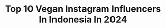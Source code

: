 ---
title: Top 10 Vegan Instagram Influencers In Indonesia In 2024
description: >-
  Find top vegan Instagram influencers in Indonesia in 2024. Most popular hashtags: #vegan #plantbased #bali.
platform: Instagram
hits: 71
text_top: Discover the most popular Instagram influencers on inBeat.
text_bottom: Our search engine holds 71 Instagram influencers like this in Indonesia for you to collaborate.
profiles:
  - username: "chitrachef"
    fullname: >-
      Chef Chitra
    bio: >-
      Holistic Chef Food is Medicine Health Enthusiast Vegan & Gluten Free Recipe YouTube : Chef Chitra
    location: "Indonesia"
    followers: 100802
    engagement: 672
    commentsToLikes: 0.039764
    id: ck6txw6om07gq0j71zn03ugly
    verified: true
    hashtags: "#podcast, #thespiceguy, #healthyfood, #woman"
  - username: "ria_gu"
    fullname: >-
      Ria Kiyandra, SE. | Blogger & Creator
    bio: >-
      Mampir Yuks •TikTok @ria_gu •Youtube Ria Kiyandra •Makan2 #vegan88jr ~~~ •Part of @jakartabeautyblogger, BPN, #revu_id_a07d2847
    location: "Indonesia"
    followers: 23294
    engagement: 755
    commentsToLikes: 0.043093
    id: ck9wgizo3tn3b0j78y7pqhovq
    verified: false
    hashtags: "#writing4healingruangaksara, #giveaway, #bersamapenulisceria, #skinfirming"
  - username: "nikitabhamidipati"
    fullname: >-
      Nikki 🧿
    bio: >-
      What’s underneath all those clothes, Brooke Davis? Vegan baby🌱 • 22 •🏴󠁧󠁢󠁷󠁬󠁳󠁿Cardiff Met ‘21 💌 officialnikitabhamidipati@gmail.com
    location: "Indonesia"
    followers: 862457
    engagement: 1224
    commentsToLikes: 0.002293
    id: ck15qqpk046we0i193kwdpjza
    verified: false
    hashtags: "#newmusic, #bnwentertainments, #dard, #mohammedirfan"
  - username: "marisagreiner"
    fullname: >-
      Marisa Greiner
    bio: >-
      📍 BALI | Model | Photographer | Traveler | Sustainability Advocate | Vegan | Bali Travel Tips @meetmeunderpalmtrees | Work with me📩
    location: "Indonesia"
    followers: 21945
    engagement: 53
    commentsToLikes: 0.000000
    id: ckpn0txuo3nbp0j23wrlicxp6
    verified: false
    hashtags: "#dronephotography, #dronevideo, #baliindonesia, #travelblogger"
  - username: "justannabella"
    fullname: >-
      Annabella
    bio: >-
      @annaveganfooddiary @anykind.id Vegan for everything / imperfect environmentalist / cruelty-free beauty & eco fashion lover 🌱 / #noshampoo
    location: "Indonesia"
    followers: 82631
    engagement: 33
    commentsToLikes: 0.042079
    id: ck0vvv329qwe10i19wbzqv67z
    verified: false
    hashtags: "#vegan, #beagreenrebel, #fin5thefuture, #yakinbarakat"
  - username: "juancarloscrazysport"
    fullname: >-
      Juan Carlos Vicente
    bio: >-
      Preparador físico/coach deportivo Deportista de montaña vegano de @merrelleu @arch_max @somosdeportistas @soy.globero @gloriososupernutrients
    location: "Indonesia"
    followers: 25412
    engagement: 286
    commentsToLikes: 0.089600
    id: ck5qdpsjgwqts0i11vsifsd3u
    verified: false
    hashtags: "#preparadorfisico, #snowday, #entrenador, #vegan"
  - username: "maiijun.xo"
    fullname: >-
      ᴍ ᴀ ɪ ɪ j u ɴ💜
    bio: >-
      🌱 Vegan 🥋 JiuJitsu 💙 Belt 🦋 @maiijunfitness 🔥↡
    location: "Indonesia"
    followers: 23852
    engagement: 551
    commentsToLikes: 0.039855
    id: ck6u982t1w1do0j71x9sxqznl
    verified: false
    hashtags: "#growth, #mentalityiseverything, #mindset, #jiujitsu"
  - username: "ambierichards"
    fullname: >-
      𝗔𝗺𝗯𝗲𝗿 𝗥𝗶𝗰𝗵𝗮𝗿𝗱𝘀🌱
    bio: >-
      ▫️8 years Ⓥegan⠀⠀⠀⠀ ▫️Twin Mama ▫️Fitness Lover ▫️Glambassador @theglamhousedenver 💌: ambermarierichards@gmail.com
    location: "Indonesia"
    followers: 17047
    engagement: 363
    commentsToLikes: 0.050367
    id: ck0w5oem94ndk0i19ucevm2ky
    verified: false
    hashtags: "#vegan, #vegansofig, #twinpregnancy, #veganmom"
  - username: "senayan_city_mall"
    fullname: >-
      marhen J original
    bio: >-
      Vegan Fashion Brand. Made In Korea . Official reseller Marhen.j 🏡 Jakarta 100% original . SHIPING:JNE JNT GO-SEND WHATSAPP:0823-2040-9752 atau klik👇
    location: "Indonesia"
    followers: 28932
    engagement: 3
    commentsToLikes: 0.080556
    id: ck9woogtb5xoq0j78sg1yqwfh
    verified: false
    hashtags: ""
  - username: "geneva_f"
    fullname: >-
      bæby G 🌈🌚🔮💫 moonchild
    bio: >-
      @moon_child_jewels Ⓥegan rainbow soul certified yoga teacher model with @wild.mgmt for bookings contact jenna@wildmgmt.ca ✨💘🖤🌞🌈🌸🦋🔮👼🏼🔮🦋🌸🌈🌞🖤💘✨
    location: "Indonesia"
    followers: 3394
    engagement: 1070
    commentsToLikes: 0.058506
    id: ck134lvt9x2f30i19705wne2p
    verified: false
    hashtags: "#plantmom, #blackliveswillalwaysmatter, #scorpio"
---